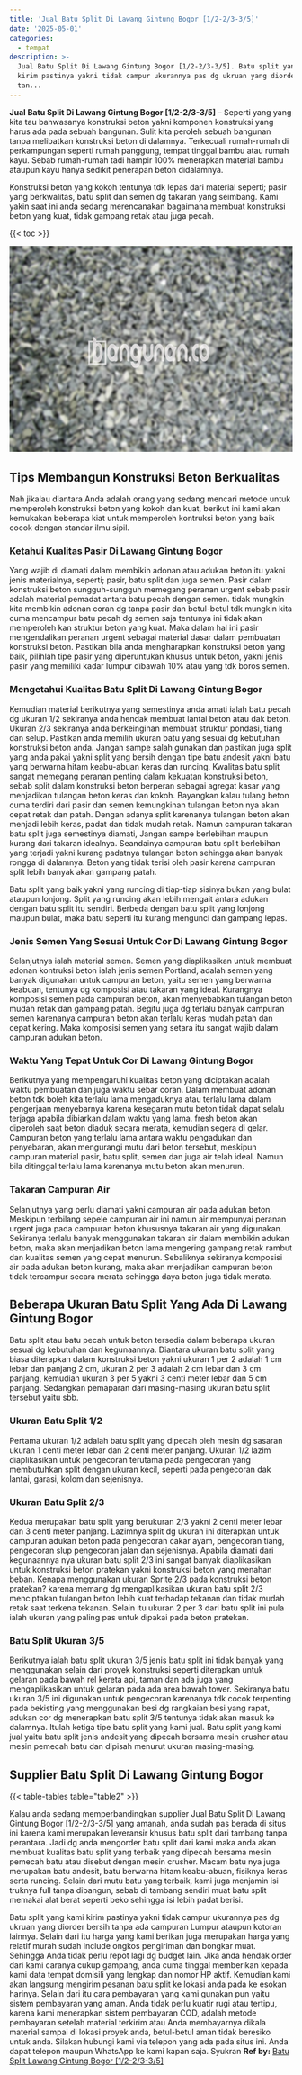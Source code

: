 ```yaml
---
title: 'Jual Batu Split Di Lawang Gintung Bogor [1/2-2/3-3/5]'
date: '2025-05-01'
categories:
  - tempat
description: >-
  Jual Batu Split Di Lawang Gintung Bogor [1/2-2/3-3/5]. Batu split yang kami
  kirim pastinya yakni tidak campur ukurannya pas dg ukruan yang diorder bersih
  tan...
---
```


**Jual Batu Split Di Lawang Gintung Bogor \[1/2-2/3-3/5\]** – Seperti yang yang kita tau bahwasanya konstruksi beton yakni komponen konstruksi yang harus ada pada sebuah bangunan. Sulit kita peroleh sebuah bangunan tanpa melibatkan konstruksi beton di dalamnya. Terkecuali rumah-rumah di perkampungan seperti rumah panggung, tempat tinggal bambu atau rumah kayu. Sebab rumah-rumah tadi hampir 100% menerapkan material bambu ataupun kayu hanya sedikit penerapan beton didalamnya.

Konstruksi beton yang kokoh tentunya tdk lepas dari material seperti; pasir yang berkwalitas, batu split dan semen dg takaran yang seimbang. Kami yakin saat ini anda sedang merencanakan bagaimana membuat konstruksi beton yang kuat, tidak gampang retak atau juga pecah.

{{< toc >}}

![Jual Batu Split Di Lawang Gintung Bogor [1/2-2/3-3/5]](/images/jual-batu-split-32.png)

## Tips Membangun Konstruksi Beton Berkualitas

Nah jikalau diantara Anda adalah orang yang sedang mencari metode untuk memperoleh konstruksi beton yang kokoh dan kuat, berikut ini kami akan kemukakan beberapa kiat untuk memperoleh kontruksi beton yang baik cocok dengan standar ilmu sipil.

### Ketahui Kualitas Pasir Di Lawang Gintung Bogor

Yang wajib di diamati dalam membikin adonan atau adukan beton itu yakni jenis materialnya, seperti; pasir, batu split dan juga semen. Pasir dalam konstruksi beton sungguh-sungguh memegang peranan urgent sebab pasir adalah material pemadat antara batu pecah dengan semen. tidak mungkin kita membikin adonan coran dg tanpa pasir dan betul-betul tdk mungkin kita cuma mencampur batu pecah dg semen saja tentunya ini tidak akan memperoleh kan struktur beton yang kuat. Maka dalam hal ini pasir mengendalikan peranan urgent sebagai material dasar dalam pembuatan konstruksi beton. Pastikan bila anda mengharapkan konstruksi beton yang baik, pilihlah tipe pasir yang diperuntukan khusus untuk beton, yakni jenis pasir yang memiliki kadar lumpur dibawah 10% atau yang tdk boros semen.

### Mengetahui Kualitas Batu Split Di Lawang Gintung Bogor

Kemudian material berikutnya yang semestinya anda amati ialah batu pecah dg ukuran 1/2 sekiranya anda hendak membuat lantai beton atau dak beton. Ukuran 2/3 sekiranya anda berkeinginan membuat struktur pondasi, tiang dan selup. Pastikan anda memilih ukuran batu yang sesuai dg kebutuhan konstruksi beton anda. Jangan sampe salah gunakan dan pastikan juga split yang anda pakai yakni split yang bersih dengan tipe batu andesit yakni batu yang berwarna hitam keabu-abuan keras dan runcing. Kwalitas batu split sangat memegang peranan penting dalam kekuatan konstruksi beton, sebab split dalam konstruksi beton berperan sebagai agregat kasar yang menjadikan tulangan beton keras dan kokoh. Bayangkan kalau tulang beton cuma terdiri dari pasir dan semen kemungkinan tulangan beton nya akan cepat retak dan patah. Dengan adanya split karenanya tulangan beton akan menjadi lebih keras, padat dan tidak mudah retak. Namun campuran takaran batu split juga semestinya diamati, Jangan sampe berlebihan maupun kurang dari takaran idealnya. Seandainya campuran batu split berlebihan yang terjadi yakni kurang padatnya tulangan beton sehingga akan banyak rongga di dalamnya. Beton yang tidak terisi oleh pasir karena campuran split lebih banyak akan gampang patah.

Batu split yang baik yakni yang runcing di tiap-tiap sisinya bukan yang bulat ataupun lonjong. Split yang runcing akan lebih mengait antara adukan dengan batu split itu sendiri. Berbeda dengan batu split yang lonjong maupun bulat, maka batu seperti itu kurang mengunci dan gampang lepas.

### Jenis Semen Yang Sesuai Untuk Cor Di Lawang Gintung Bogor

Selanjutnya ialah material semen. Semen yang diaplikasikan untuk membuat adonan kontruksi beton ialah jenis semen Portland, adalah semen yang banyak digunakan untuk campuran beton, yaitu semen yang berwarna keabuan, tentunya dg komposisi atau takaran yang ideal. Kurangnya komposisi semen pada campuran beton, akan menyebabkan tulangan beton mudah retak dan gampang patah. Begitu juga dg terlalu banyak campuran semen karenanya campuran beton akan terlalu keras mudah patah dan cepat kering. Maka komposisi semen yang setara itu sangat wajib dalam campuran adukan beton.

### Waktu Yang Tepat Untuk Cor Di Lawang Gintung Bogor

Berikutnya yang mempengaruhi kualitas beton yang diciptakan adalah waktu pembuatan dan juga waktu sebar coran. Dalam membuat adonan beton tdk boleh kita terlalu lama mengaduknya atau terlalu lama dalam pengerjaan menyebarnya karena kesegaran mutu beton tidak dapat selalu terjaga apabila dibiarkan dalam waktu yang lama. fresh beton akan diperoleh saat beton diaduk secara merata, kemudian segera di gelar. Campuran beton yang terlalu lama antara waktu pengadukan dan penyebaran, akan mengurangi mutu dari beton tersebut, meskipun campuran material pasir, batu split, semen dan juga air telah ideal. Namun bila ditinggal terlalu lama karenanya mutu beton akan menurun.

### Takaran Campuran Air

Selanjutnya yang perlu diamati yakni campuran air pada adukan beton. Meskipun terbilang sepele campuran air ini namun air mempunyai peranan urgent juga pada campuran beton khususnya takaran air yang digunakan. Sekiranya terlalu banyak menggunakan takaran air dalam membikin adukan beton, maka akan menjadikan beton lama mengering gampang retak rambut dan kualitas semen yang cepat menurun. Sebaliknya sekiranya komposisi air pada adukan beton kurang, maka akan menjadikan campuran beton tidak tercampur secara merata sehingga daya beton juga tidak merata.

## Beberapa Ukuran Batu Split Yang Ada Di Lawang Gintung Bogor

Batu split atau batu pecah untuk beton tersedia dalam beberapa ukuran sesuai dg kebutuhan dan kegunaannya. Diantara ukuran batu split yang biasa diterapkan dalam konstruksi beton yakni ukuran 1 per 2 adalah 1 cm lebar dan panjang 2 cm, ukuran 2 per 3 adalah 2 cm lebar dan 3 cm panjang, kemudian ukuran 3 per 5 yakni 3 centi meter lebar dan 5 cm panjang. Sedangkan pemaparan dari masing-masing ukuran batu split tersebut yaitu sbb.

### Ukuran Batu Split 1/2

Pertama ukuran 1/2 adalah batu split yang dipecah oleh mesin dg sasaran ukuran 1 centi meter lebar dan 2 centi meter panjang. Ukuran 1/2 lazim diaplikasikan untuk pengecoran terutama pada pengecoran yang membutuhkan split dengan ukuran kecil, seperti pada pengecoran dak lantai, garasi, kolom dan sejenisnya.

### Ukuran Batu Split 2/3

Kedua merupakan batu split yang berukuran 2/3 yakni 2 centi meter lebar dan 3 centi meter panjang. Lazimnya split dg ukuran ini diterapkan untuk campuran adukan beton pada pengecoran cakar ayam, pengecoran tiang, pengecoran slup pengecoran jalan dan sejenisnya. Apabila diamati dari kegunaannya nya ukuran batu split 2/3 ini sangat banyak diaplikasikan untuk konstruksi beton pratekan yakni konstruksi beton yang menahan beban. Kenapa menggunakan ukuran Sprite 2/3 pada konstruksi beton pratekan? karena memang dg mengaplikasikan ukuran batu split 2/3 menciptakan tulangan beton lebih kuat terhadap tekanan dan tidak mudah retak saat terkena tekanan. Selain itu ukuran 2 per 3 dari batu split ini pula ialah ukuran yang paling pas untuk dipakai pada beton pratekan.

### Batu Split Ukuran 3/5

Berikutnya ialah batu split ukuran 3/5 jenis batu split ini tidak banyak yang menggunakan selain dari proyek konstruksi seperti diterapkan untuk gelaran pada bawah rel kereta api, taman dan ada juga yang mengaplikasikan untuk gelaran pada ada area bawah tower. Sekiranya batu ukuran 3/5 ini digunakan untuk pengecoran karenanya tdk cocok terpenting pada bekisting yang menggunakan besi dg rangkaian besi yang rapat, adukan cor dg menerapkan batu split 3/5 tentunya tidak akan masuk ke dalamnya. Itulah ketiga tipe batu split yang kami jual. Batu split yang kami jual yaitu batu split jenis andesit yang dipecah bersama mesin crusher atau mesin pemecah batu dan dipisah menurut ukuran masing-masing.

## Supplier Batu Split Di Lawang Gintung Bogor

{{< table-tables table="table2" >}}

Kalau anda sedang memperbandingkan supplier Jual Batu Split Di Lawang Gintung Bogor \[1/2-2/3-3/5\] yang amanah, anda sudah pas berada di situs ini karena kami merupakan leveransir khusus batu split dari tambang tanpa perantara. Jadi dg anda mengorder batu split dari kami maka anda akan membuat kualitas batu split yang terbaik yang dipecah bersama mesin pemecah batu atau disebut dengan mesin crusher. Macam batu nya juga merupakan batu andesit, batu berwarna hitam keabu-abuan, fisiknya keras serta runcing. Selain dari mutu batu yang terbaik, kami juga menjamin isi truknya full tanpa dibangun, sebab di tambang sendiri muat batu split memakai alat berat seperti beko sehingga isi lebih padat berisi.

Batu split yang kami kirim pastinya yakni tidak campur ukurannya pas dg ukruan yang diorder bersih tanpa ada campuran Lumpur ataupun kotoran lainnya. Selain dari itu harga yang kami berikan juga merupakan harga yang relatif murah sudah include ongkos pengiriman dan bongkar muat. Sehingga Anda tidak perlu repot lagi dg budget lain. Jika anda hendak order dari kami caranya cukup gampang, anda cuma tinggal memberikan kepada kami data tempat domisili yang lengkap dan nomor HP aktif. Kemudian kami akan langsung mengirim pesanan batu split ke lokasi anda pada ke esokan harinya. Selain dari itu cara pembayaran yang kami gunakan pun yaitu sistem pembayaran yang aman. Anda tidak perlu kuatir rugi atau tertipu, karena kami menerapkan sistem pembayaran COD, adalah metode pembayaran setelah material terkirim atau Anda membayarnya dikala material sampai di lokasi proyek anda, betul-betul aman tidak beresiko untuk anda. Silakan hubungi kami via telepon yang ada pada situs ini. Anda dapat telepon maupun WhatsApp ke kami kapan saja. Syukran
**Ref by:** [Batu Split Lawang Gintung Bogor [1/2-2/3-3/5]](https://id.wikipedia.org/wiki/Batu)
